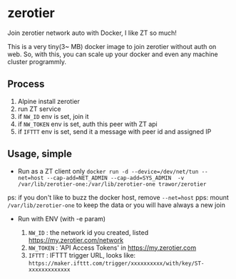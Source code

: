 # zerotier
Join zerotier network auto with Docker, I like ZT so much!

This is a very tiny(3~ MB) docker image to join zerotier without auth on web.
So, with this, you can scale up your docker and even any machine cluster programmly.

## Process
1. Alpine install zerotier
2. run ZT service
3. if `NW_ID` env is set, join it
4. if `NW_TOKEN` env is set, auth this peer with ZT api
5. if `IFTTT` env is set, send it a message with peer id and assigned IP

## Usage, simple

- Run as a ZT client only
`docker run -d --device=/dev/net/tun --net=host --cap-add=NET_ADMIN --cap-add=SYS_ADMIN 
  -v /var/lib/zerotier-one:/var/lib/zerotier-one trawor/zerotier`

ps: if you don't like to buzz the docker host, remove `--net=host`
pps: mount `/var/lib/zerotier-one` to keep the data or you will have always a new join

- Run with ENV (with -e param)

  1. `NW_ID` : the network id you created, listed https://my.zerotier.com/network
  2. `NW_TOKEN` : 'API Access Tokens' in https://my.zerotier.com
  3. `IFTTT` : IFTTT trigger URL, looks like: `https://maker.ifttt.com/trigger/xxxxxxxxxx/with/key/ST-xxxxxxxxxxxxx`


